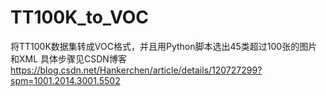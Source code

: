 # TT100K_to_VOC
将TT100K数据集转成VOC格式，并且用Python脚本选出45类超过100张的图片和XML
具体步骤见CSDN博客
https://blog.csdn.net/Hankerchen/article/details/120727299?spm=1001.2014.3001.5502
